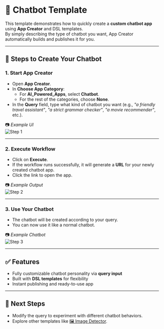 # 🤖 Chatbot Template

This template demonstrates how to quickly create a **custom chatbot app** using **App Creator** and DSL templates.  
By simply describing the type of chatbot you want, App Creator automatically builds and publishes it for you.

---

## 📌 Steps to Create Your Chatbot

### 1. Start App Creator
- Open **App Creator**.  
- In **Choose App Category**:  
  - For **AI_Powered_Apps**, select **Chatbot**.  
  - For the rest of the categories, choose **None**.  
- In the **Query** field, type what kind of chatbot you want (e.g., *"a friendly travel assistant"*, *"a strict grammar checker"*, *"a movie recommender"*, etc.).  

📷 *Example UI*  
![Step 1](./images/chatbot_step1.png)

---

### 2. Execute Workflow
- Click on **Execute**.  
- If the workflow runs successfully, it will generate a **URL** for your newly created chatbot app.  
- Click the link to open the app.  

📷 *Example Output*  
![Step 2](./images/chatbot_step2.png)

---

### 3. Use Your Chatbot
- The chatbot will be created according to your query.  
- You can now use it like a normal chatbot.  

📷 *Example Chatbot*  
![Step 3](./images/chatbot_step3.png)

---

## ✅ Features
- Fully customizable chatbot personality via **query input**  
- Built with **DSL templates** for flexibility  
- Instant publishing and ready-to-use app  

---

## 📂 Next Steps
- Modify the query to experiment with different chatbot behaviors.  
- Explore other templates like [🖼️ Image Detector](../image-detector/README.md).  
